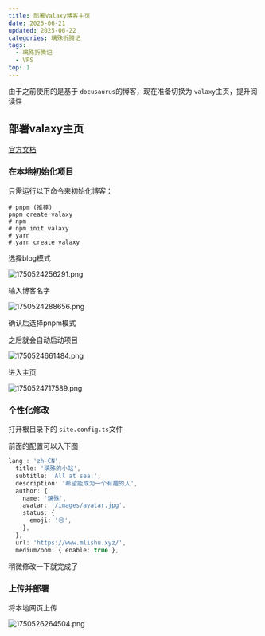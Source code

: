 ```yaml
---
title: 部署Valaxy博客主页
date: 2025-06-21
updated: 2025-06-22
categories: 璃殊折腾记
tags:
  - 璃殊折腾记
  - VPS
top: 1
---
```

由于之前使用的是基于 `docusaurus`的博客，现在准备切换为 `valaxy`主页，提升阅读性

## 部署valaxy主页

[官方文档](https://github.com/YunYouJun/valaxy/blob/main/README.zh-CN.md)

### 在本地初始化项目

只需运行以下命令来初始化博客：

```shell
# pnpm (推荐)
pnpm create valaxy
# npm
# npm init valaxy
# yarn
# yarn create valaxy
```

选择blog模式

<img src="http://img.mlishu.xyz/i/2025/06/23/68582d268d8cc.png" alt="1750524256291.png" title="1750524256291.png" />

输入博客名字

<img src="http://img.mlishu.xyz/i/2025/06/23/68582d38c1964.png" alt="1750524288656.png" title="1750524288656.png" />

确认后选择pnpm模式

之后就会自动启动项目

<img src="http://img.mlishu.xyz/i/2025/06/23/68582d2711987.png" alt="1750524661484.png" title="1750524661484.png" />

进入主页

<img src="http://img.mlishu.xyz/i/2025/06/23/68582d28ab43c.png" alt="1750524717589.png" title="1750524717589.png" />

### 个性化修改

打开根目录下的 `site.config.ts`文件

前面的配置可以入下图

```ts
lang : 'zh-CN',
  title: '璃殊的小站',
  subtitle: 'All at sea.',
  description: '希望能成为一个有趣的人',
  author: {
    name: '璃殊',
    avatar: '/images/avatar.jpg',
    status: {
      emoji: '😣',
    },
  },
  url: 'https://www.mlishu.xyz/',
  mediumZoom: { enable: true },
```

稍微修改一下就完成了

### 上传并部署

将本地网页上传

<img src="http://img.mlishu.xyz/i/2025/06/23/68582d27b4a31.png" alt="1750526264504.png" title="1750526264504.png" />
